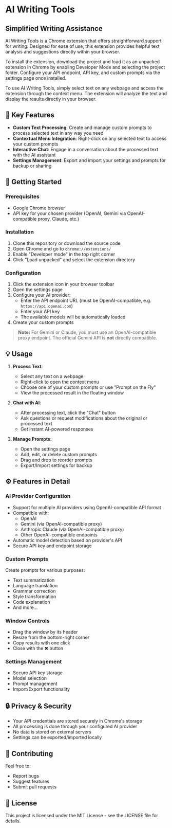 # AI Writing Tools

## Simplified Writing Assistance

AI Writing Tools is a Chrome extension that offers straightforward support for writing. Designed for ease of use, this extension provides helpful text analysis and suggestions directly within your browser.

To install the extension, download the project and load it as an unpacked extension in Chrome by enabling Developer Mode and selecting the project folder. Configure your API endpoint, API key, and custom prompts via the settings page once installed.

To use AI Writing Tools, simply select text on any webpage and access the extension through the context menu. The extension will analyze the text and display the results directly in your browser.

## 🌟 Key Features

- **Custom Text Processing**: Create and manage custom prompts to process selected text in any way you need
- **Contextual Menu Integration**: Right-click on any selected text to access your custom prompts
- **Interactive Chat**: Engage in a conversation about the processed text with the AI assistant
- **Settings Management**: Export and import your settings and prompts for backup or sharing

## 🚀 Getting Started

### Prerequisites
- Google Chrome browser
- API key for your chosen provider (OpenAI, Gemini via OpenAI-compatible proxy, Claude, etc.)

### Installation
1. Clone this repository or download the source code
2. Open Chrome and go to `chrome://extensions/`
3. Enable "Developer mode" in the top right corner
4. Click "Load unpacked" and select the extension directory

### Configuration
1. Click the extension icon in your browser toolbar
2. Open the settings page
3. Configure your AI provider:
   - Enter the API endpoint URL (must be OpenAI-compatible, e.g. `https://api.openai.com`)
   - Enter your API key
   - The available models will be automatically loaded
4. Create your custom prompts

> **Note:** For Gemini or Claude, you must use an OpenAI-compatible proxy endpoint. The official Gemini API is **not** directly compatible.

## 💡 Usage

1. **Process Text**:
   - Select any text on a webpage
   - Right-click to open the context menu
   - Choose one of your custom prompts or use "Prompt on the Fly"
   - View the processed result in the floating window

2. **Chat with AI**:
   - After processing text, click the "Chat" button
   - Ask questions or request modifications about the original or processed text
   - Get instant AI-powered responses

3. **Manage Prompts**:
   - Open the settings page
   - Add, edit, or delete custom prompts
   - Drag and drop to reorder prompts
   - Export/Import settings for backup

## ⚙️ Features in Detail

### AI Provider Configuration
- Support for multiple AI providers using OpenAI-compatible API format
- Compatible with:
  - OpenAI
  - Gemini (via OpenAI-compatible proxy)
  - Anthropic Claude (via OpenAI-compatible proxy)
  - Other OpenAI-compatible endpoints
- Automatic model detection based on provider's API
- Secure API key and endpoint storage

### Custom Prompts
Create prompts for various purposes:
- Text summarization
- Language translation
- Grammar correction
- Style transformation
- Code explanation
- And more...

### Window Controls
- Drag the window by its header
- Resize from the bottom-right corner
- Copy results with one click
- Close with the ✖ button

### Settings Management
- Secure API key storage
- Model selection
- Prompt management
- Import/Export functionality

## 🔒 Privacy & Security

- Your API credentials are stored securely in Chrome's storage
- All processing is done through your configured AI provider
- No data is stored on external servers
- Settings can be exported/imported locally

## 🤝 Contributing

Feel free to:
- Report bugs
- Suggest features
- Submit pull requests

## 📝 License

This project is licensed under the MIT License - see the LICENSE file for details.
